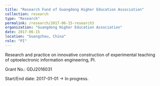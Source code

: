 ```yaml
---
title: "Research Fund of Guangdong Higher Education Association"
collection: research
type: "Research"
permalink: /research/2017-06-15-research3
organization: "Guangdong Higher Education Association"
date: 2017-06-15
location: "Guangzhou, China"
role: "PI"
---
```


Research and practice on innovative construction of experimental teaching of optoelectronic information engineering, PI.

Grant No.: GDJ2016031

Start/End date: 2017-01-01 → In progress.
